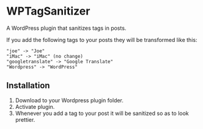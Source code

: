 # WPTagSanitizer

A WordPress plugin that sanitizes tags in posts.

If you add the following tags to your posts they will be transformed like this:

```
"joe" -> "Joe"
"iMac" -> "iMac" (no change)
"googletranslate" -> "Google Translate"
"Wordpress" -> "WordPress"
```

## Installation

1. Download to your Wordpress plugin folder.
2. Activate plugin.
3. Whenever you add a tag to your post it will be sanitized so as to look prettier.